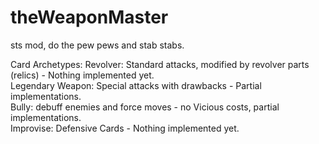 # theWeaponMaster
sts mod, do the pew pews and stab stabs.

Card Archetypes:
Revolver: Standard attacks, modified by revolver parts (relics) - Nothing implemented yet.  
Legendary Weapon: Special attacks with drawbacks - Partial implementations.  
Bully: debuff enemies and force moves - no Vicious costs, partial implementations.  
Improvise: Defensive Cards - Nothing implemented yet.
